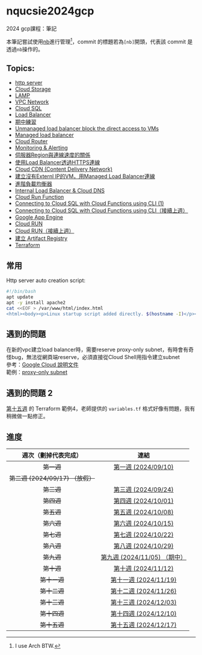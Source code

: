 # nqucsie2024gcp
2024 gcp課程：筆記

本筆記嘗試使用[nb](https://xwmx.github.io/nb/#home)進行管理[^1]，commit 的標題若為`[nb]`開頭，代表該 commit 是透過`nb`操作的。
[^1]: I use Arch BTW.

## Topics:
- [http server](20241001.md#建立http伺服器)
- [Cloud Storage](20241008.md#upload-file-to-cloud-storage-and-copy-it-to-gce)
- [LAMP](20241015.md#database-server(lamp))
- [VPC Network](20241022.md#建立新的vpc-network)
- [Cloud SQL](20241029.md#cloud-sql)
- [Load Balancer](20241029.md#load-balancer)
- [期中練習](midterm.md)
- [Unmanaged load balancer block the direct access to VMs](20241112.md#block-the-direct-access-to-vm)
- [Managed load balancer](20241112.md#managed-load-balancer)
- [Cloud Router](20241119.md#cloud-router)
- [Monitoring & Alerting](20241119.md#monitoring-&-alerting)
- [伺服器Region與連線速度的關係](20241119.md#伺服器region與連線速度的關係)
- [使用Load Balancer透過HTTPS連線](20241119.md#使用load-balancer透過https連線)
- [Cloud CDN (Content Delivery Network)](20241119.md#cloud-cdn-(content-delivery-network))
- [建立沒有Externl IP的VM，用Managed Load Balancer連線](20241126.md#實驗)
- [進階負載均衡器](20241126.md#進階負載均衡器)
- [Internal Load Balancer & Cloud DNS](20241126.md#internal-load-balancer-&-cloud-dns)
- [Cloud Run Function](20241203.md#cloud-run-function)
- [Connecting to Cloud SQL with Cloud Functions using CLI (1)](20241203.md#connecting-to-cloud-sql-with-cloud-functions-using-cli)
- [Connecting to Cloud SQL with Cloud Functions using CLI（接續上週）](20241210.md#connecting-to-cloud-sql-with-cloud-functions-using-cli（接續上週）)
- [Google App Engine](20241210.md#google-app-engine)
- [Cloud RUN](20241210.md#cloud-run)
- [Cloud RUN（接續上週）](20241217.md#cloud-run)
- [建立 Artifact Registry](20241217.md#建立-artifact-registry)
- [Terraform](20241217.md#terraform)

## 常用
Http server auto creation script:
```bash
#!/bin/bash
apt update
apt -y install apache2
cat <<EOF > /var/www/html/index.html
<html><body><p>Linux startup script added directly. $(hostname -I)</p></body></html>
```

## 遇到的問題
在新的vpc建立load balancer時，需要reserve proxy-only subnet，有時會有奇怪bug，無法從網頁端reserve，必須直接從Cloud Shell用指令建立subnet<br>
參考：[Google Cloud 說明文件](https://cloud.google.com/load-balancing/docs/proxy-only-subnets#gcloud)<br>
範例：[proxy-only subnet](20241112.md#proxy-only-subnet)

## 遇到的問題 2
[第十五週](20241217.md#terraform-範例4) 的 Terraform 範例4，老師提供的 `variables.tf` 格式好像有問題，我有稍微做一點修正。

## 進度

| 週次（劃掉代表完成） | 連結 |
| :------------------: | :--: |
| ~~第一週~~ | [第一週 (2024/09/10)](20240910.md) |
| ~~第二週 (2024/09/17) （放假）~~ |
| ~~第三週~~ | [第三週 (2024/09/24)](20240924.md) |
| ~~第四週~~ | [第四週 (2024/10/01)](20241001.md) |
| ~~第五週~~ | [第五週 (2024/10/08)](20241008.md) |
| ~~第六週~~ | [第六週 (2024/10/15)](20241015.md) |
| ~~第七週~~ | [第七週 (2024/10/22)](20241022.md) |
| ~~第八週~~ | [第八週 (2024/10/29)](20241029.md) |
| ~~第九週~~ | [第九週 (2024/11/05) （期中）](midterm.md) |
| ~~第十週~~ | [第十週 (2024/11/12)](20241112.md) |
| ~~第十一週~~ | [第十一週 (2024/11/19)](20241119.md) |
| ~~第十二週~~ | [第十二週 (2024/11/26)](20241126.md) |
| ~~第十三週~~ | [第十三週 (2024/12/03)](20241203.md) |
| ~~第十四週~~ | [第十四週 (2024/12/10)](20241210.md) |
| ~~第十五週~~ | [第十五週 (2024/12/17)](20241217.md) |
